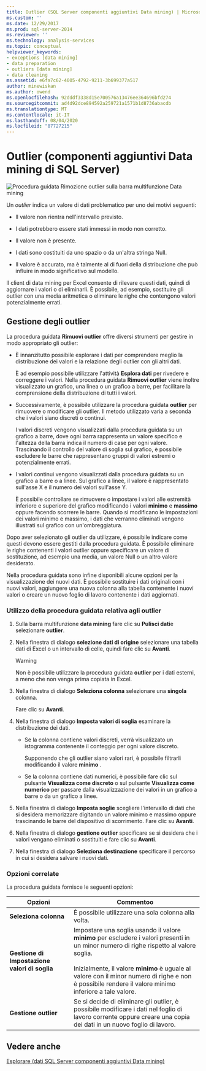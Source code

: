 ```yaml
---
title: Outlier (SQL Server componenti aggiuntivi Data mining) | Microsoft Docs
ms.custom: ''
ms.date: 12/29/2017
ms.prod: sql-server-2014
ms.reviewer: ''
ms.technology: analysis-services
ms.topic: conceptual
helpviewer_keywords:
- exceptions [data mining]
- data preparation
- outliers [data mining]
- data cleaning
ms.assetid: e6fa7c62-4005-4792-9211-3b699377a517
author: minewiskan
ms.author: owend
ms.openlocfilehash: 92dddf3338d15e700576a13476ee364696bfd274
ms.sourcegitcommit: ad4d92dce894592a259721a1571b1d8736abacdb
ms.translationtype: MT
ms.contentlocale: it-IT
ms.lasthandoff: 08/04/2020
ms.locfileid: "87727215"
---
```

# <a name="outliers-sql-server-data-mining-add-ins"></a>Outlier (componenti aggiuntivi Data mining di SQL Server)
  ![Procedura guidata Rimozione outlier sulla barra multifunzione Data mining](media/dmc-outliers.gif "Procedura guidata Rimozione outlier sulla barra multifunzione Data mining")  
  
 Un *outlier* indica un valore di dati problematico per uno dei motivi seguenti:  
  
-   Il valore non rientra nell'intervallo previsto.  
  
-   I dati potrebbero essere stati immessi in modo non corretto.  
  
-   Il valore non è presente.  
  
-   I dati sono costituiti da uno spazio o da un'altra stringa Null.  
  
-   Il valore è accurato, ma è talmente al di fuori della distribuzione che può influire in modo significativo sul modello.  
  
 Il client di data mining per Excel consente di rilevare questi dati, quindi di aggiornare i valori o di eliminarli. È possibile, ad esempio, sostituire gli outlier con una media aritmetica o eliminare le righe che contengono valori potenzialmente errati.  
  
## <a name="handling-outliers"></a>Gestione degli outlier  
 La procedura guidata **Rimuovi outlier** offre diversi strumenti per gestire in modo appropriato gli outlier:  
  
-   È innanzitutto possibile esplorare i dati per comprendere meglio la distribuzione dei valori e la relazione degli outlier con gli altri dati.  
  
     È ad esempio possibile utilizzare l'attività **Esplora dati** per rivedere e correggere i valori. Nella procedura guidata **Rimuovi outlier** viene inoltre visualizzato un grafico, una linea o un grafico a barre, per facilitare la comprensione della distribuzione di tutti i valori.  
  
-   Successivamente, è possibile utilizzare la procedura guidata **outlier** per rimuovere o modificare gli outlier. Il metodo utilizzato varia a seconda che i valori siano discreti o continui.  
  
     I valori discreti vengono visualizzati dalla procedura guidata su un grafico a barre, dove ogni barra rappresenta un valore specifico e l'altezza della barra indica il numero di case per ogni valore. Trascinando il controllo del valore di soglia sul grafico, è possibile escludere le barre che rappresentano gruppi di valori estremi o potenzialmente errati.  
  
-   I valori continui vengono visualizzati dalla procedura guidata su un grafico a barre o a linee. Sul grafico a linee, il valore è rappresentato sull'asse X e il numero dei valori sull'asse Y.  
  
     È possibile controllare se rimuovere o impostare i valori alle estremità inferiore e superiore del grafico modificando i valori **minimo** e **massimo** oppure facendo scorrere le barre. Quando si modificano le impostazioni dei valori minimo e massimo, i dati che verranno eliminati vengono illustrati sul grafico con un'ombreggiatura.  
  
 Dopo aver selezionato gli outlier da utilizzare, è possibile indicare come questi devono essere gestiti dalla procedura guidata. È possibile eliminare le righe contenenti i valori outlier oppure specificare un valore di sostituzione, ad esempio una media, un valore Null o un altro valore desiderato.  
  
 Nella procedura guidata sono infine disponibili alcune opzioni per la visualizzazione dei nuovi dati. È possibile sostituire i dati originali con i nuovi valori, aggiungere una nuova colonna alla tabella contenente i nuovi valori o creare un nuovo foglio di lavoro contenente i dati aggiornati.  
  
### <a name="using-the-outlier-wizard"></a>Utilizzo della procedura guidata relativa agli outlier  
  
1.  Sulla barra multifunzione **data mining** fare clic su **Pulisci dati**e selezionare **outlier**.  
  
2.  Nella finestra di dialogo **selezione dati di origine** selezionare una tabella dati di Excel o un intervallo di celle, quindi fare clic su **Avanti**.  
  
    > [!WARNING]  
    >  Non è possibile utilizzare la procedura guidata **outlier** per i dati esterni, a meno che non venga prima copiata in Excel.  
  
3.  Nella finestra di dialogo **Seleziona colonna** selezionare una **singola** colonna.  
  
     Fare clic su **Avanti**.  
  
4.  Nella finestra di dialogo **Imposta valori di soglia** esaminare la distribuzione dei dati.  
  
    -   Se la colonna contiene valori discreti, verrà visualizzato un istogramma contenente il conteggio per ogni valore discreto.  
  
         Supponendo che gli outlier siano valori rari, è possibile filtrarli modificando il valore **minimo** .  
  
    -   Se la colonna contiene dati numerici, è possibile fare clic sul pulsante **Visualizza come discreto** o sul pulsante **Visualizza come numerico** per passare dalla visualizzazione dei valori in un grafico a barre o da un grafico a linee.  
  
5.  Nella finestra di dialogo **Imposta soglie** scegliere l'intervallo di dati che si desidera memorizzare digitando un valore minimo e massimo oppure trascinando le barre del dispositivo di scorrimento. Fare clic su **Avanti**.  
  
6.  Nella finestra di dialogo **gestione outlier** specificare se si desidera che i valori vengano eliminati o sostituiti e fare clic su **Avanti**.  
  
7.  Nella finestra di dialogo **Seleziona destinazione** specificare il percorso in cui si desidera salvare i nuovi dati.  
  
### <a name="related-options"></a>Opzioni correlate  
 La procedura guidata fornisce le seguenti opzioni:  
  
|**Opzioni**|**Commentoo**|  
|-----------------|-----------------|  
|**Seleziona colonna**|È possibile utilizzare una sola colonna alla volta.|  
|**Gestione di Impostazione valori di soglia**|Impostare una soglia usando il valore **minimo** per escludere i valori presenti in un minor numero di righe rispetto al valore soglia.<br /><br /> Inizialmente, il valore **minimo** è uguale al valore con il minor numero di righe e non è possibile rendere il valore minimo inferiore a tale valore.|  
|**Gestione outlier**|Se si decide di eliminare gli outlier, è possibile modificare i dati nel foglio di lavoro corrente oppure creare una copia dei dati in un nuovo foglio di lavoro.|  
  
## <a name="see-also"></a>Vedere anche  
 [Esplorare &#40;dati SQL Server componenti aggiuntivi Data mining&#41;](explore-data-sql-server-data-mining-add-ins.md)  
  
  
